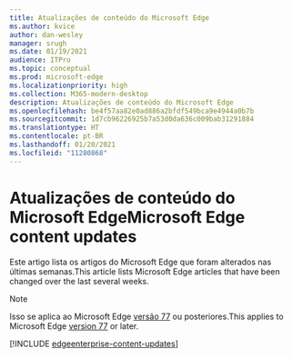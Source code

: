 ```yaml
---
title: Atualizações de conteúdo do Microsoft Edge
ms.author: kvice
author: dan-wesley
manager: srugh
ms.date: 01/19/2021
audience: ITPro
ms.topic: conceptual
ms.prod: microsoft-edge
ms.localizationpriority: high
ms.collection: M365-modern-desktop
description: Atualizações de conteúdo do Microsoft Edge
ms.openlocfilehash: be4f57aa82e0ad886a2bfdf549bca9e4944a0b7b
ms.sourcegitcommit: 1d7cb96226925b7a53d0da636c009bab31291884
ms.translationtype: HT
ms.contentlocale: pt-BR
ms.lasthandoff: 01/20/2021
ms.locfileid: "11280868"
---
```

# <span data-ttu-id="f476a-103">Atualizações de conteúdo do Microsoft Edge</span><span class="sxs-lookup"><span data-stu-id="f476a-103">Microsoft Edge content updates</span></span>

<span data-ttu-id="f476a-104">Este artigo lista os artigos do Microsoft Edge que foram alterados nas últimas semanas.</span><span class="sxs-lookup"><span data-stu-id="f476a-104">This article lists Microsoft Edge articles that have been changed over the last several weeks.</span></span>

> [!NOTE]
> <span data-ttu-id="f476a-105">Isso se aplica ao Microsoft Edge [versão 77](https://support.microsoft.com/help/4027011/microsoft-edge-find-out-which-version-you-have?ocid=MicrosoftStore-EdgeVersion) ou posteriores.</span><span class="sxs-lookup"><span data-stu-id="f476a-105">This applies to Microsoft Edge [version 77](https://support.microsoft.com/help/4027011/microsoft-edge-find-out-which-version-you-have?ocid=MicrosoftStore-EdgeVersion) or later.</span></span>

[!INCLUDE [edgeenterprise-content-updates](./includes/edgeenterprise-content-updates.md)]
